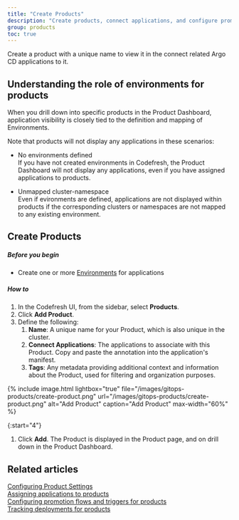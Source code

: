 ```yaml
---
title: "Create Products"
description: "Create products, connect applications, and configure promotion settings"
group: products
toc: true
---
```




Create a product with a unique name to view it in the  connect related Argo CD applications to it.



## Understanding the role of environments for products

When you drill down into specific products in the Product Dashboard, application visibility is closely tied to the definition and mapping of Environments. 

Note that products will not display any applications in these scenarios:

* No environments defined  
  If you have not created environments in Codefresh, the Product Dashboard will not display any applications, even if you have assigned applications to products. 

* Unmapped cluster-namespace  
  Even if evironments are defined, applications are not displayed within products if the corresponding clusters or namespaces are not mapped to any existing environment. 


## Create Products

##### Before you begin
* Create one or more [Environments]({{site.baseurl}}/docs/dashboards/gitops-environments/#create-gitops-environments) for applications

##### How to
1. In the Codefresh UI, from the sidebar, select **Products**.
1. Click **Add Product**.
1. Define the following:
    1. **Name**: A unique name for your Product, which is also unique in the cluster. 
    1. **Connect Applications**: The applications to associate with this Product. 
      Copy and paste the annotation into the application's manifest.
    1. **Tags**: Any metadata providing additional context and information about the Product, used for filtering and organization purposes.

{% include 
	image.html 
	lightbox="true" 
	file="/images/gitops-products/create-product.png" 
	url="/images/gitops-products/create-product.png" 
	alt="Add Product" 
	caption="Add Product"
  max-width="60%" 
%}

{:start="4"}
1. Click **Add**. 
   The Product is displayed in the Product page, and on drill down in the Product Dashboard. 


## Related articles
[Configuring Product Settings]({{site.baseurl}}/docs/products/configure-product-settings/)  
[Assigning applications to products]({{site.baseurl}}/docs/products/assign-applications/)   
[Configuring promotion flows and triggers for products]({{site.baseurl}}/docs/products/promotion-flow-triggers/)   
[Tracking deployments for products]({{site.baseurl}}/docs/promotions/releases/)  